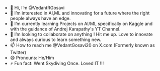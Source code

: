 - 👋 Hi, I’m @VedantRGosavi
- 👀 I’m interested in AI,ML and innovating for a future where the right people always have an edge.
- 🌱 I’m currently learning Projects on AI/ML specifically on Kaggle and with the guidance of Andrej Karapathy's YT Channel.
- 💞️ I’m looking to collaborate on anything ! Hit me up. Love to innovate and always curious to learn something new.
- 📫 How to reach me @VedantGosavi20 on X.com (Formerly known as Twitter)
- 😄 Pronouns: He/Him  
- ⚡ Fun fact: Went Skydiving Once. Loved IT !!!

<!---
VedantRGosavi/VedantRGosavi is a ✨ special ✨ repository because its `README.md` (this file) appears on your GitHub profile.
You can click the Preview link to take a look at your changes.
--->

